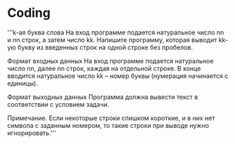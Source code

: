# Coding
 
'''k-ая буква слова
На вход программе подается натуральное число nn и nn строк, а затем число kk. Напишите программу, которая выводит kk-ую букву из введенных строк на одной строке без пробелов.

Формат входных данных
На вход программе подается натуральное число nn,  далее nn строк, каждая на отдельной строке. В конце вводится натуральное число kk – номер буквы (нумерация начинается с единицы).

Формат выходных данных
Программа должна вывести текст в соответствии с условием задачи.

Примечание. Если некоторые строки слишком короткие, и в них нет символа с заданным номером, то такие строки при выводе нужно игнорировать.'''